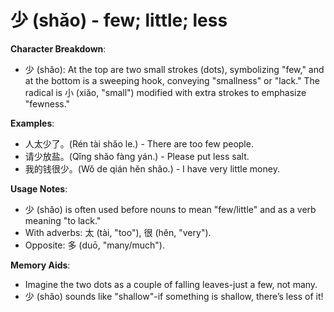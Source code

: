 # **少 (shǎo) - few; little; less**

**Character Breakdown**:  
- 少 (shǎo): At the top are two small strokes (dots), symbolizing "few," and at the bottom is a sweeping hook, conveying "smallness" or "lack." The radical is 小 (xiǎo, "small") modified with extra strokes to emphasize "fewness."

**Examples**:  
- 人太少了。(Rén tài shǎo le.) - There are too few people.  
- 请少放盐。(Qǐng shǎo fàng yán.) - Please put less salt.  
- 我的钱很少。(Wǒ de qián hěn shǎo.) - I have very little money.

**Usage Notes**:  
- 少 (shǎo) is often used before nouns to mean "few/little" and as a verb meaning "to lack."  
- With adverbs: 太 (tài, "too"), 很 (hěn, "very").  
- Opposite: 多 (duō, "many/much").

**Memory Aids**:  
- Imagine the two dots as a couple of falling leaves-just a few, not many.  
- 少 (shǎo) sounds like "shallow"-if something is shallow, there’s less of it!